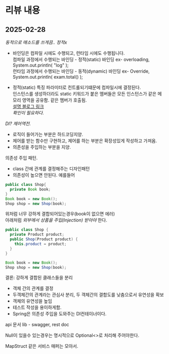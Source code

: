 # 리뷰 내용
## 2025-02-28

*동적으로 매소드를 쓰게끔.. 정적x*
- 바인딩은 컴파일 시에도 수행되고, 런타임 시에도 수행됩니다.<br>
컴파일 과정에서 수행되는 바인딩 - 정적(static) 바인딩 ex- overloading, System.out.println( "log" );<br>
런타임 과정에서 수행되는 바인딩 - 동적(dynamic) 바인딩 ex- Override, System.out.println( exam.total() );

- 정적(static) 특징
파라미터로 컨트롤되기떄문에 컴파일시에 결정된다.<br>
인스턴스를 생성하더라도 static 키워드가 붙은 멤버들은 모든 인스턴스가 같은 메모리 영역을 공유함. 같은 멤버가 호출됨.<br>
[설명 블로그 링크](https://hyunsb.tistory.com/58) <br>
*확인이 필요하다.* <br>

*DI? 제어역전.*
- 로직이 들어가는 부분은 하드코딩지양. 
- 제어를 받는 함수만 구현하고, 제어를 하는 부분은 확장성있게 작성하고 가져옴.
- 의존성을 주입하는 부분을 지양.

의존성 주입 패턴.
- class 간에 관계를 결정해주는 디자인패턴
- 의존성이 높으면 안된다.
예를들어
```java
public class Shop{
  private Book book;
}
Book book = new Book();
Shop shop = new Shop(book);
```
위처럼 너무 강하게 결합되어있는경우(book이 없으면 에러)<br>
아래처럼 *외부에서 상품을 주입(Injection) 받아야* 한다.
```java
public class Shop {
  private Product product;
  public Shop(Product product) {
    this.product = product;
  }
}

Book book = new Book();
Shop shop = new Shop(book);
```
결론: 강하게 결합된 클래스들을 분리
- 객체 간의 관계를 결정 
- 두객체간의 관계라는 관심사 분리, 두 객체간의 결합도를 낮춤으로서 유연성을 확보
- 객체의 유연성을 높임
- 테스트 작성을 용이하게함.
- Spring은 의존성 주입을 도와주는 DI컨테이너이다.
  
api 문서 lib - swagger, rest doc

Null이 있을수 있는경우는 명시적으로 Optional<>로 처리해 주어야한다.

MapStruct 같은 서비스 매퍼는 모아서.
